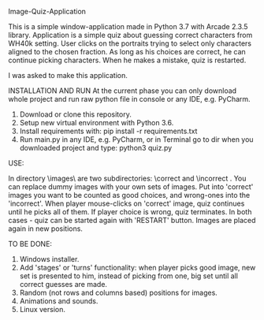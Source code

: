 Image-Quiz-Application

This is a simple window-application made in Python 3.7 with Arcade 2.3.5 library. Application is a simple quiz about
guessing correct characters from WH40k setting. User clicks on the portraits trying to select only characters aligned
to the chosen fraction. As long as his choices are correct, he can continue picking characters. When he makes a mistake,
quiz is restarted.

I was asked to make this application.

INSTALLATION AND RUN
At the current phase you can only download whole project and run raw python file in console or any IDE, e.g. PyCharm.

1. Download or clone this repository.
2. Setup new virtual environment with Python 3.6.
3. Install requirements with: pip install -r requirements.txt
4. Run main.py in any IDE, e.g. PyCharm, or in Terminal go to dir when you downloaded project and type: python3 quiz.py

USE:

In directory \images\ are two subdirectories: \correct and \incorrect . You can replace dummy images with your own sets 
of images. Put into 'correct' images you want to be counted as good choices, and wrong-ones into the 'incorrect'. When
player mouse-clicks on 'correct' image, quiz continues until he picks all of them. If player choice is wrong, quiz 
terminates. In both cases - quiz can be started again with 'RESTART' button. Images are placed again in new positions.

TO BE DONE:

1. Windows installer.
2. Add 'stages' or 'turns' functionality: when player picks good image, new set is presented to him, instead of picking
from one, big set until all correct guesses are made.
3. Random (not rows and columns based) positions for images.
4. Animations and sounds.
5. Linux version.
